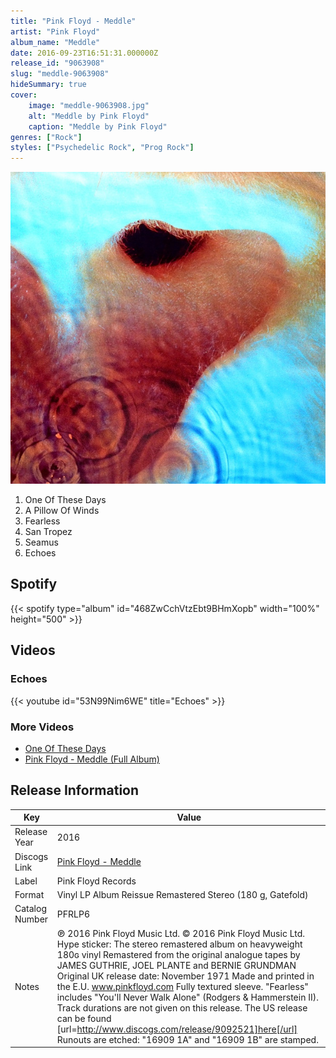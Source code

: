 ```yaml
---
title: "Pink Floyd - Meddle"
artist: "Pink Floyd"
album_name: "Meddle"
date: 2016-09-23T16:51:31.000000Z
release_id: "9063908"
slug: "meddle-9063908"
hideSummary: true
cover:
    image: "meddle-9063908.jpg"
    alt: "Meddle by Pink Floyd"
    caption: "Meddle by Pink Floyd"
genres: ["Rock"]
styles: ["Psychedelic Rock", "Prog Rock"]
---
```


![Meddle by Pink Floyd](meddle-9063908.jpg)

<!-- section break -->

1. One Of These Days
2. A Pillow Of Winds
3. Fearless
4. San Tropez
5. Seamus
6. Echoes

<!-- section break -->


## Spotify
{{< spotify type="album" id="468ZwCchVtzEbt9BHmXopb" width="100%" height="500" >}}



## Videos
### Echoes
{{< youtube id="53N99Nim6WE" title="Echoes" >}}<br>

### More Videos

- [One Of These Days](https://www.youtube.com/watch?v=48PJGVf4xqk)
- [Pink Floyd - Meddle (Full Album)](https://www.youtube.com/watch?v=90zyF3gPF8M)


## Release Information
|  Key           | Value                                                |
| ---------------| ---------------------------------------------------- |
| Release Year   | 2016                                   |
| Discogs Link   | [Pink Floyd - Meddle](https://www.discogs.com/release/9063908-Pink-Floyd-Meddle) |
| Label          | Pink Floyd Records |
| Format         | Vinyl LP Album Reissue Remastered Stereo (180 g, Gatefold) |
| Catalog Number | PFRLP6 |
| Notes | ℗ 2016 Pink Floyd Music Ltd. © 2016 Pink Floyd Music Ltd.  Hype sticker: The stereo remastered album on heavyweight 180ɢ vinyl Remastered from the original analogue tapes by JAMES GUTHRIE, JOEL PLANTE and BERNIE GRUNDMAN Original UK release date: November 1971 Made and printed in the E.U. www.pinkfloyd.com  Fully textured sleeve. "Fearless" includes "You'll Never Walk Alone" (Rodgers & Hammerstein II). Track durations are not given on this release.  The US release can be found [url=http://www.discogs.com/release/9092521]here[/url]  Runouts are etched: "16909 1A" and "16909 1B" are stamped. |